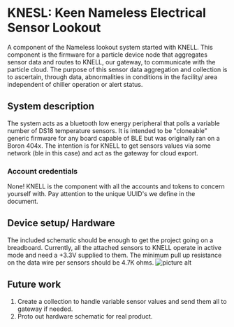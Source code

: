 # KNESL: Keen Nameless Electrical Sensor Lookout

A component of the Nameless lookout system started with KNELL. This component is the firmware for a particle device node that aggregates sensor data and routes to KNELL, our gateway, to communicate with the particle cloud. The purpose of this sensor data aggregation and collection is to ascertain, through data, abnormalities in conditions in the facility/ area independent of chiller operation or alert status.

## System description

The system acts as a bluetooth low energy peripheral that polls a variable number of DS18 temperature sensors. It is intended to be "cloneable" generic firmware for any board capable of BLE but was originally ran on a Boron 404x. The intention is for KNELL to get sensors values via some network (ble in this case) and act as the gateway for cloud export.

### Account credentials
None! KNELL is the component with all the accounts and tokens to concern yourself with. Pay attention to the unique UUID's we define in the document.

## Device setup/ Hardware
The included schematic should be enough to get the project going on a breadboard. Currently, all the attached sensors to KNELL operate in active mode and need a +3.3V supplied to them. The minimum pull up resistance on the data wire per sensors should be 4.7K ohms.
![picture alt](https://github.com/skorm11x/705-power-loss-detection/blob/master/KNESL/docs/KNESL.png/)

## Future work
1. Create a collection to handle variable sensor values and send them all to gateway if needed.
2. Proto out hardware schematic for real product.
